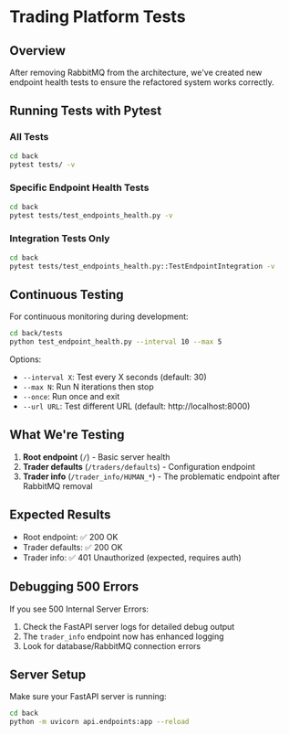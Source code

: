 # Trading Platform Tests

## Overview
After removing RabbitMQ from the architecture, we've created new endpoint health tests to ensure the refactored system works correctly.

## Running Tests with Pytest

### All Tests
```bash
cd back
pytest tests/ -v
```

### Specific Endpoint Health Tests
```bash
cd back
pytest tests/test_endpoints_health.py -v
```

### Integration Tests Only
```bash
cd back
pytest tests/test_endpoints_health.py::TestEndpointIntegration -v
```

## Continuous Testing
For continuous monitoring during development:
```bash
cd back/tests
python test_endpoint_health.py --interval 10 --max 5
```

Options:
- `--interval X`: Test every X seconds (default: 30)
- `--max N`: Run N iterations then stop
- `--once`: Run once and exit
- `--url URL`: Test different URL (default: http://localhost:8000)

## What We're Testing
1. **Root endpoint** (`/`) - Basic server health
2. **Trader defaults** (`/traders/defaults`) - Configuration endpoint  
3. **Trader info** (`/trader_info/HUMAN_*`) - The problematic endpoint after RabbitMQ removal

## Expected Results
- Root endpoint: ✅ 200 OK
- Trader defaults: ✅ 200 OK  
- Trader info: ✅ 401 Unauthorized (expected, requires auth)

## Debugging 500 Errors
If you see 500 Internal Server Errors:
1. Check the FastAPI server logs for detailed debug output
2. The `trader_info` endpoint now has enhanced logging
3. Look for database/RabbitMQ connection errors

## Server Setup
Make sure your FastAPI server is running:
```bash
cd back
python -m uvicorn api.endpoints:app --reload
``` 